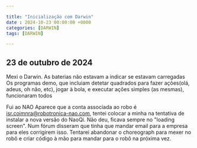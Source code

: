 ```yaml
---

title: "Inicialização com Darwin"
date : 2024-10-23 00:00:00 +0000
categories: [DARWIN]
tags: [DARWIN]

---
```


## 23 de outubro de 2024

Mexi o Darwin.
As baterias não estavam a indicar se estavam carregadas
Os programas demo, que incluiam detetar quadrados para fazer ações(olá, adeus, oh não, etc), jogar à bola, e executar ações simples (as mesmas), funcionaram todos

Fui ao NAO
Aparece que a conta associada ao robo é isr.coimnra@robotronica-nao.com, tentei colocar a minha na tentativa de instalar a nova versão do NaoQi. Não deu, ficava sempre no "loading screen". Num fórum disseram que tinha que mandar email para a empresa para eles corrigirem isso. Tentarei abandonar o choreograph para mexer no robô e criar código à mão para mandar para o robô na próxima vez.
